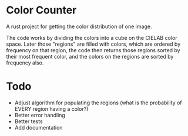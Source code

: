 # Color Counter

A rust project for getting the color distribution of one image.

The code works by dividing the colors into a cube on the CIELAB color space. Later those "regions"
are filled with colors, which are ordered by frequency on that region, the code then returns those
regions sorted by their most frequent color, and the colors on the regions are sorted by frequency also.

# Todo
- Adjust algorithm for populating the regions (what is the probability of EVERY region having a color?)
- Better error handling
- Better tests
- Add documentation